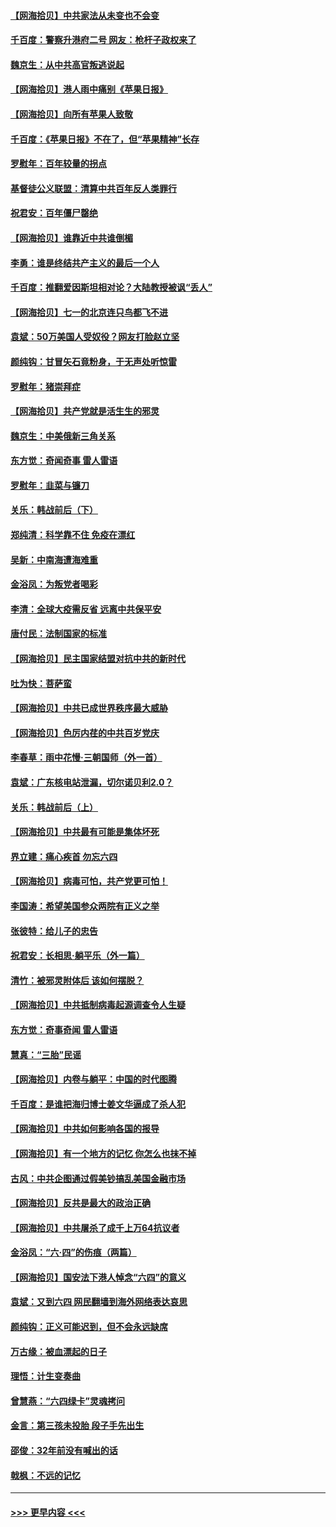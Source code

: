 #### [【网海拾贝】中共家法从未变也不会变](../pages/nsc993/n13050366.md?t=06280402) 
#### [千百度：警察升港府二号 网友：枪杆子政权来了](../pages/nsc993/n13050261.md?t=06280402) 
#### [魏京生：从中共高官叛逃说起](../pages/nsc993/n13048997.md?t=06280402) 
#### [【网海拾贝】港人雨中痛别《苹果日报》](../pages/nsc993/n13048941.md?t=06280402) 
#### [【网海拾贝】向所有苹果人致敬](../pages/nsc993/n13046795.md?t=06280402) 
#### [千百度：《苹果日报》不在了，但“苹果精神”长存](../pages/nsc993/n13046703.md?t=06280402) 
#### [罗慰年：百年较量的拐点](../pages/nsc993/n13046542.md?t=06280402) 
#### [基督徒公义联盟：清算中共百年反人类罪行](../pages/nsc993/n13046499.md?t=06280402) 
#### [祝君安：百年僵尸罄绝](../pages/nsc993/n13045595.md?t=06280402) 
#### [【网海拾贝】谁靠近中共谁倒楣](../pages/nsc993/n13044667.md?t=06280402) 
#### [李勇：谁是终结共产主义的最后一个人](../pages/nsc993/n13044397.md?t=06280402) 
#### [千百度：推翻爱因斯坦相对论？大陆教授被讽“丢人”](../pages/nsc993/n13043908.md?t=06280402) 
#### [【网海拾贝】七一的北京连只鸟都飞不进](../pages/nsc993/n13041377.md?t=06280402) 
#### [袁斌：50万美国人受奴役？网友打脸赵立坚](../pages/nsc993/n13041330.md?t=06280402) 
#### [颜纯钩：甘冒矢石竟粉身，于无声处听惊雷](../pages/nsc993/n13041140.md?t=06280402) 
#### [罗慰年：猪崇拜症](../pages/nsc993/n13041071.md?t=06280402) 
#### [【网海拾贝】共产党就是活生生的邪灵](../pages/nsc993/n13036627.md?t=06280402) 
#### [魏京生：中美俄新三角关系](../pages/nsc993/n13035986.md?t=06280402) 
#### [东方觉：奇闻奇事 雷人雷语](../pages/nsc993/n13035878.md?t=06280402) 
#### [罗慰年：韭菜与镰刀](../pages/nsc993/n13034374.md?t=06280402) 
#### [关乐：韩战前后（下）](../pages/nsc993/n13034113.md?t=06280402) 
#### [郑纯清：科学靠不住 免疫在漂红](../pages/nsc993/n13034093.md?t=06280402) 
#### [吴新：中南海遭海难重](../pages/nsc993/n13034084.md?t=06280402) 
#### [金浴凤：为叛党者喝彩](../pages/nsc993/n13034058.md?t=06280402) 
#### [李清：全球大疫需反省 远离中共保平安](../pages/nsc993/n13033784.md?t=06280402) 
#### [唐付民：法制国家的标准](../pages/nsc993/n13032944.md?t=06280402) 
#### [【网海拾贝】民主国家结盟对抗中共的新时代](../pages/nsc993/n13031717.md?t=06280402) 
#### [吐为快：菩萨蛮](../pages/nsc993/n13030033.md?t=06280402) 
#### [【网海拾贝】中共已成世界秩序最大威胁](../pages/nsc993/n13028138.md?t=06280402) 
#### [【网海拾贝】色厉内荏的中共百岁党庆](../pages/nsc993/n13025582.md?t=06280402) 
#### [李春草：雨中花慢‧三朝国师（外一首）](../pages/nsc993/n13025567.md?t=06280402) 
#### [袁斌：广东核电站泄漏，切尔诺贝利2.0？](../pages/nsc993/n13025475.md?t=06280402) 
#### [关乐：韩战前后（上）](../pages/nsc993/n13025387.md?t=06280402) 
#### [【网海拾贝】中共最有可能是集体坏死](../pages/nsc993/n13023101.md?t=06280402) 
#### [界立建：痛心疾首 勿忘六四](../pages/nsc993/n13022339.md?t=06280402) 
#### [【网海拾贝】病毒可怕，共产党更可怕！](../pages/nsc993/n13020728.md?t=06280402) 
#### [李国涛：希望美国参众两院有正义之举](../pages/nsc993/n13020674.md?t=06280402) 
#### [张彼特：给儿子的忠告](../pages/nsc993/n13018934.md?t=06280402) 
#### [祝君安：长相思‧躺平乐（外一篇）](../pages/nsc993/n13018923.md?t=06280402) 
#### [清竹：被邪灵附体后 该如何摆脱？](../pages/nsc993/n13018877.md?t=06280402) 
#### [【网海拾贝】中共抵制病毒起源调查令人生疑](../pages/nsc993/n13017785.md?t=06280402) 
#### [东方觉：奇事奇闻 雷人雷语](../pages/nsc993/n13017577.md?t=06280402) 
#### [慧真：“三胎”民谣](../pages/nsc993/n13017394.md?t=06280402) 
#### [【网海拾贝】内卷与躺平：中国的时代图腾](../pages/nsc993/n13016128.md?t=06280402) 
#### [千百度：是谁把海归博士姜文华逼成了杀人犯](../pages/nsc993/n13015218.md?t=06280402) 
#### [【网海拾贝】中共如何影响各国的报导](../pages/nsc993/n13012599.md?t=06280402) 
#### [【网海拾贝】有一个地方的记忆 你怎么也抹不掉](../pages/nsc993/n13009802.md?t=06280402) 
#### [古风：中共企图通过假美钞搞乱美国金融市场](../pages/nsc993/n13009626.md?t=06280402) 
#### [【网海拾贝】反共是最大的政治正确](../pages/nsc993/n13007051.md?t=06280402) 
#### [【网海拾贝】中共屠杀了成千上万64抗议者](../pages/nsc993/n13002713.md?t=06280402) 
#### [金浴凤：“六·四”的伤痕（两篇）](../pages/nsc993/n13001719.md?t=06280402) 
#### [【网海拾贝】国安法下港人悼念“六四”的意义](../pages/nsc993/n13001039.md?t=06280402) 
#### [袁斌：又到六四 网民翻墙到海外网络表达哀思](../pages/nsc993/n13000995.md?t=06280402) 
#### [颜纯钩：正义可能迟到，但不会永远缺席](../pages/nsc993/n13000920.md?t=06280402) 
#### [万古缘：被血漂起的日子](../pages/nsc993/n13000914.md?t=06280402) 
#### [理悟：计生变奏曲](../pages/nsc993/n13000414.md?t=06280402) 
#### [曾慧燕：“六四绿卡”灵魂拷问](../pages/nsc993/n13000277.md?t=06280402) 
#### [金言：第三孩未投胎 段子手先出生](../pages/nsc993/n13000215.md?t=06280402) 
#### [邵俊：32年前没有喊出的话](../pages/nsc993/n13000181.md?t=06280402) 
#### [戟枫：不远的记忆](../pages/nsc993/n13000121.md?t=06280402) 

----
#### [ >>> 更早内容 <<< ](../indexes/nsc993-earlier.md)
